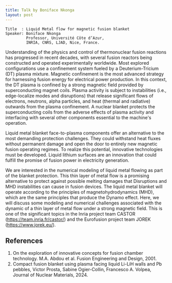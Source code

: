```yaml
---
title: Talk by Boniface Nkonga
layout: post
---
```


```
Title  : Liquid Metal flow for magnetic fusion blanket  
Speaker: Boniface Nkonga  
         Professor, Université Côte d’Azur, 
         INRIA, CNRS, LJAD, Nice, France.
```

Understanding of the physics and control of thermonuclear fusion reactions has progressed in recent decades, with several fusion reactors being constructed and operated experimentally worldwide. Most explored configurations use a confinement system fueled by a Deuterium-Tricium (DT) plasma mixture. Magnetic confinement is the most advanced strategy for harnessing fusion energy for electrical power production. In this context, the DT plasma is confined by a strong magnetic field provided by superconducting magnet coils. Plasma activity is subject to instabilities (i.e., edge-localize modes and disruptions)  that release significant flows of electrons, neutrons, alpha particles, and heat (thermal and radiative) outwards from the plasma confinement. A nuclear blanket protects the superconducting coils from the adverse effects of plasma activity and interfacing with several other components essential to the machine's operation.

Liquid metal blanket face-to-plasma components offer an alternative to the most demanding protection challenges. They could withstand heat fluxes without permanent damage and open the door to entirely new magnetic fusion operating regimes. To realize this potential, innovative technologies must be developed. Liquid lithium surfaces are an innovation that could fulfill the promise of fusion power in electricity generation.

We are interested in the numerical modeling of liquid metal flowing as part of the blanket protection. This thin layer of metal flow is a promising alternative to protect against possible melting damages that Disruptions and MHD instabilities can cause in fusion devices. The liquid metal blanket will operate according to the principles of magnetohydrodynamics (MHD), which are the same principles that produce the Dynamo effect. Here, we will discuss some modeling and numerical challenges associated with the dynamic of a thin layer of metal flow under a strong magnetic field. This is one of the significant topics in the  Inria project team CASTOR (https://team.inria.fr/castor/) and the Eurofusion project team JOREK (https://www.jorek.eu/).

## References

1. On the exploration of innovative concepts for fusion chamber technology.
M.A. Abdou et al. Fusion Engineering and Design, 2001.
1. Compact fusion blanket using plasma facing liquid Li-LiH walls and Pb pebbles,  Victor Prosta, Sabine Ogier-Collin, Francesco A. Volpea, Journal of Nuclear Materials, 2024.
